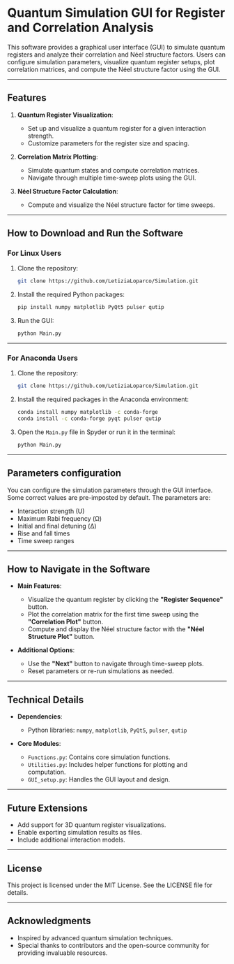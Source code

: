 # Quantum Simulation GUI for Register and Correlation Analysis

This software provides a graphical user interface (GUI) to simulate quantum registers and analyze their correlation and Néel structure factors. Users can configure simulation parameters, visualize quantum register setups, plot correlation matrices, and compute the Néel structure factor using the GUI.

---

## Features

1. **Quantum Register Visualization**:
   - Set up and visualize a quantum register for a given interaction strength.
   - Customize parameters for the register size and spacing.

2. **Correlation Matrix Plotting**:
   - Simulate quantum states and compute correlation matrices.
   - Navigate through multiple time-sweep plots using the GUI.

3. **Néel Structure Factor Calculation**:
   - Compute and visualize the Néel structure factor for time sweeps.

---

## How to Download and Run the Software

### For Linux Users

1. Clone the repository:
   ```bash
   git clone https://github.com/LetiziaLoparco/Simulation.git
   ```

2. Install the required Python packages:
   ```bash
   pip install numpy matplotlib PyQt5 pulser qutip
   ```

4. Run the GUI:
   ```bash
   python Main.py
   ```

---

### For Anaconda Users

1. Clone the repository:
   ```bash
   git clone https://github.com/LetiziaLoparco/Simulation.git
   ```

2. Install the required packages in the Anaconda environment:
   ```bash
   conda install numpy matplotlib -c conda-forge
   conda install -c conda-forge pyqt pulser qutip
   ```

3. Open the `Main.py` file in Spyder or run it in the terminal:
   ```bash
   python Main.py
   ```

---

## Parameters configuration

You can configure the simulation parameters through the GUI interface. Some correct values are pre-imposted by default. The parameters are:
- Interaction strength (U)
- Maximum Rabi frequency (Ω)
- Initial and final detuning (Δ)
- Rise and fall times
- Time sweep ranges

---

## How to Navigate in the Software

- **Main Features**:
  - Visualize the quantum register by clicking the **"Register Sequence"** button.
  - Plot the correlation matrix for the first time sweep using the **"Correlation Plot"** button.
  - Compute and display the Néel structure factor with the **"Néel Structure Plot"** button.

- **Additional Options**:
  - Use the **"Next"** button to navigate through time-sweep plots.
  - Reset parameters or re-run simulations as needed.

---

## Technical Details

- **Dependencies**:
  - Python libraries: `numpy`, `matplotlib`, `PyQt5`, `pulser`, `qutip`

- **Core Modules**:
  - `Functions.py`: Contains core simulation functions.
  - `Utilities.py`: Includes helper functions for plotting and computation.
  - `GUI_setup.py`: Handles the GUI layout and design.

---

## Future Extensions

- Add support for 3D quantum register visualizations.
- Enable exporting simulation results as files.
- Include additional interaction models.

---

## License

This project is licensed under the MIT License. See the LICENSE file for details.

---

## Acknowledgments

- Inspired by advanced quantum simulation techniques.
- Special thanks to contributors and the open-source community for providing invaluable resources.

